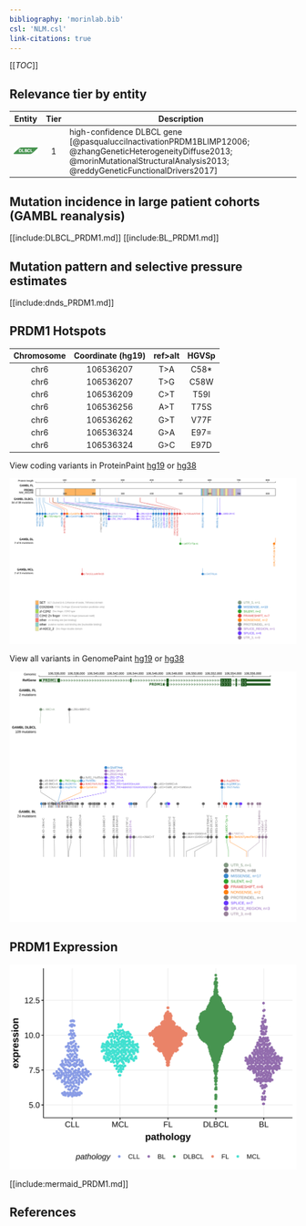 ```yaml
---
bibliography: 'morinlab.bib'
csl: 'NLM.csl'
link-citations: true
---
```

[[_TOC_]]


## Relevance tier by entity

|Entity|Tier|Description                           |
|:------:|:----:|--------------------------------------|
|![DLBCL](images/icons/DLBCL_tier1.png) |1   |high-confidence DLBCL gene            [@pasqualucciInactivationPRDM1BLIMP12006; @zhangGeneticHeterogeneityDiffuse2013; @morinMutationalStructuralAnalysis2013; @reddyGeneticFunctionalDrivers2017]|

## Mutation incidence in large patient cohorts (GAMBL reanalysis)

[[include:DLBCL_PRDM1.md]]
[[include:BL_PRDM1.md]]

## Mutation pattern and selective pressure estimates

[[include:dnds_PRDM1.md]]

## PRDM1 Hotspots

| Chromosome |Coordinate (hg19) | ref>alt | HGVSp | 
 | :---:| :---: | :--: | :---: |
| chr6 | 106536207 | T>A | C58* |
| chr6 | 106536207 | T>G | C58W |
| chr6 | 106536209 | C>T | T59I |
| chr6 | 106536256 | A>T | T75S |
| chr6 | 106536262 | G>T | V77F |
| chr6 | 106536324 | G>A | E97= |
| chr6 | 106536324 | G>C | E97D |

View coding variants in ProteinPaint [hg19](https://morinlab.github.io/LLMPP/GAMBL/PRDM1_protein.html)  or [hg38](https://morinlab.github.io/LLMPP/GAMBL/PRDM1_protein_hg38.html)

![](images/proteinpaint/PRDM1_NM_001198.svg)

View all variants in GenomePaint [hg19](https://morinlab.github.io/LLMPP/GAMBL/PRDM1.html)  or [hg38](https://morinlab.github.io/LLMPP/GAMBL/PRDM1_hg38.html)

![](images/proteinpaint/PRDM1.svg)

## PRDM1 Expression
![](images/gene_expression/PRDM1_by_pathology.svg)
<!-- ORIGIN: pasqualucciInactivationPRDM1BLIMP12006 -->
<!-- DLBCL: pasqualucciInactivationPRDM1BLIMP12006a -->
<!-- BL: 2 -->

[[include:mermaid_PRDM1.md]]

## References

